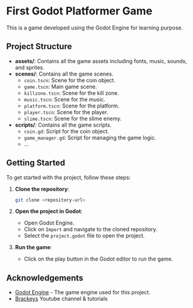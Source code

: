 # First Godot Platformer Game

This is a game developed using the Godot Engine for learning purpose.

## Project Structure

- **assets/**: Contains all the game assets including fonts, music, sounds, and sprites.
- **scenes/**: Contains all the game scenes.
  - `coin.tscn`: Scene for the coin object.
  - `game.tscn`: Main game scene.
  - `killzone.tscn`: Scene for the kill zone.
  - `music.tscn`: Scene for the music.
  - `platform.tscn`: Scene for the platform.
  - `player.tscn`: Scene for the player.
  - `slime.tscn`: Scene for the slime enemy.
- **scripts/**: Contains all the game scripts.
  - `coin.gd`: Script for the coin object.
  - `game_manager.gd`: Script for managing the game logic.
  - ...

## Getting Started

To get started with the project, follow these steps:

1. **Clone the repository**:
    ```sh
    git clone <repository-url>
    ```

2. **Open the project in Godot**:
    - Open Godot Engine.
    - Click on `Import` and navigate to the cloned repository.
    - Select the `project.godot` file to open the project.

3. **Run the game**:
    - Click on the play button in the Godot editor to run the game.

## Acknowledgements

- [Godot Engine](https://godotengine.org/) - The game engine used for this project.
- [Brackeys](https://www.youtube.com/watch?v=LOhfqjmasi0) Youtube channel & tutorials
